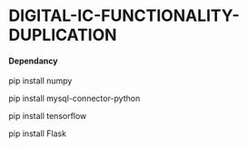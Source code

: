 # DIGITAL-IC-FUNCTIONALITY-DUPLICATION
#### Dependancy
<p>pip install numpy
<p>pip install mysql-connector-python
<p>pip install tensorflow
<p>pip install Flask

